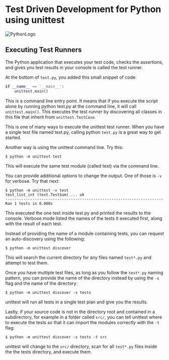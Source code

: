 # Test Driven Development for Python using unittest #
![PythonLogo](http://icons.iconarchive.com/icons/cornmanthe3rd/plex/128/Other-python-icon.png)
## Executing Test Runners

The Python application that executes your test code, checks the assertions, and gives you test results in your console is called the test runner.

At the bottom of `test.py`, you added this small snippet of code:

```python
if __name__ == '__main__':
    unittest.main()
```

This is a command line entry point. It means that if you execute the script alone by running python test.py at the command line, it will call `unittest.main()`. This executes the test runner by discovering all classes in this file that inherit from `unittest.TestCase`.

This is one of many ways to execute the unittest test runner. When you have a single test file named test.py, calling python `test.py` is a great way to get started.

Another way is using the unittest command line. Try this:
```
$ python -m unittest test
```
This will execute the same test module (called test) via the command line.

You can provide additional options to change the output. One of those is `-v` for verbose. Try that next:
```
$ python -m unittest -v test
test_list_int (test.TestSum) ... ok
----------------------------------------------------------------------
Ran 1 tests in 0.000s
```
This executed the one test inside test.py and printed the results to the console. Verbose mode listed the names of the tests it executed first, along with the result of each test.

Instead of providing the name of a module containing tests, you can request an auto-discovery using the following:

```
$ python -m unittest discover
```
This will search the current directory for any files named `test*.py` and attempt to test them.

Once you have multiple test files, as long as you follow the `test*.py` naming pattern, you can provide the name of the directory instead by using the `-s` flag and the name of the directory:

```
$ python -m unittest discover -s tests
```
unittest will run all tests in a single test plan and give you the results.

Lastly, if your source code is not in the directory root and contained in a subdirectory, for example in a folder called `src/`, you can tell unittest where to execute the tests so that it can import the modules correctly with the `-t` flag:
```
$ python -m unittest discover -s tests -t src
```
unittest will change to the `src/` directory, scan for all `test*.py` files inside the the tests directory, and execute them.